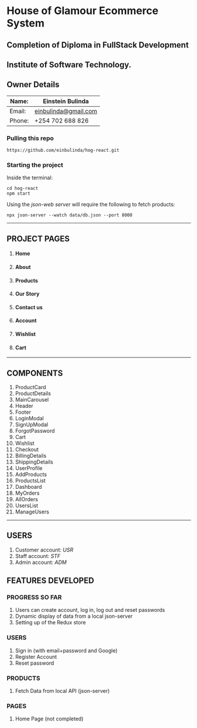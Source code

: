# House of Glamour Ecommerce System

## Completion of Diploma in FullStack Development

## Institute of Software Technology.

## Owner Details

| Name:  | Einstein Bulinda     |
| ------ | -------------------- |
| Email: | einbulinda@gmail.com |
| Phone: | +254 702 688 826     |

### Pulling this repo

`https://github.com/einbulinda/hog-react.git`

### Starting the project

Inside the terminal:

```
cd hog-react
npm start
```

Using the _json-web server_ will require the following to fetch products:

```
npx json-server --watch data/db.json --port 8000
```

---

## PROJECT PAGES

1. #### Home
1. #### About
1. #### Products
1. #### Our Story
1. #### Contact us
1. #### Account
1. #### Wishlist
1. #### Cart

---

## COMPONENTS

1. ProductCard
1. ProductDetails
1. MainCarousel
1. Header
1. Footer
1. LoginModal
1. SignUpModal
1. ForgotPassword
1. Cart
1. Wishlist
1. Checkout
1. BillingDetails
1. ShippingDetails
1. UserProfile
1. AddProducts
1. ProductsList
1. Dashboard
1. MyOrders
1. AllOrders
1. UsersList
1. ManageUsers

---

## USERS

1. Customer account: _USR_
1. Staff account: _STF_
1. Admin account: _ADM_

## FEATURES DEVELOPED

### PROGRESS SO FAR

1. Users can create account, log in, log out and reset passwords
1. Dynamic display of data from a local json-server
1. Setting up of the Redux store

### USERS

1. Sign in (with email+password and Google)
1. Register Account
1. Reset password

### PRODUCTS

1. Fetch Data from local API (json-server)

### PAGES

1. Home Page (not completed)
